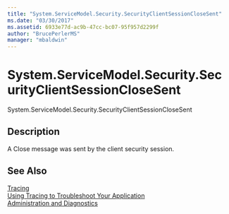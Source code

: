 ```yaml
---
title: "System.ServiceModel.Security.SecurityClientSessionCloseSent"
ms.date: "03/30/2017"
ms.assetid: 6933e77d-ac9b-47cc-bc07-95f957d2299f
author: "BrucePerlerMS"
manager: "mbaldwin"
---
```

# System.ServiceModel.Security.SecurityClientSessionCloseSent
System.ServiceModel.Security.SecurityClientSessionCloseSent  
  
## Description  
 A Close message was sent by the client security session.  
  
## See Also  
 [Tracing](../../../../../docs/framework/wcf/diagnostics/tracing/index.md)  
 [Using Tracing to Troubleshoot Your Application](../../../../../docs/framework/wcf/diagnostics/tracing/using-tracing-to-troubleshoot-your-application.md)  
 [Administration and Diagnostics](../../../../../docs/framework/wcf/diagnostics/index.md)
